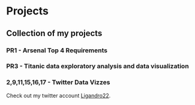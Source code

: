 # Projects
## Collection of my projects
### PR1 - Arsenal Top 4 Requirements
### PR3 - Titanic data exploratory analysis and data visualization
### 2,9,11,15,16,17 - Twitter Data Vizzes
Check out my twitter account [Ligandro22](https://twitter.com/Ligandro22).
